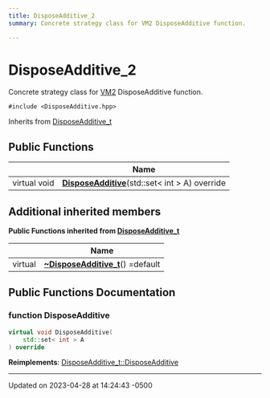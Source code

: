 ```yaml
---
title: DisposeAdditive_2
summary: Concrete strategy class for VM2 DisposeAdditive function. 

---
```


# DisposeAdditive_2


Concrete strategy class for [VM2]() DisposeAdditive function. 


`#include <DisposeAdditive.hpp>`

Inherits from [DisposeAdditive_t](Classes/class_dispose_additive__t.md)

## Public Functions

|                | Name           |
| -------------- | -------------- |
| virtual void | **[DisposeAdditive](Classes/class_dispose_additive__2.md#function-disposeadditive)**(std::set< int > A) override |

## Additional inherited members

**Public Functions inherited from [DisposeAdditive_t](Classes/class_dispose_additive__t.md)**

|                | Name           |
| -------------- | -------------- |
| virtual | **[~DisposeAdditive_t](Classes/class_dispose_additive__t.md#function-~disposeadditive-t)**() =default |


## Public Functions Documentation

### function DisposeAdditive

```cpp
virtual void DisposeAdditive(
    std::set< int > A
) override
```


**Reimplements**: [DisposeAdditive_t::DisposeAdditive](Classes/class_dispose_additive__t.md#function-disposeadditive)


-------------------------------

Updated on 2023-04-28 at 14:24:43 -0500